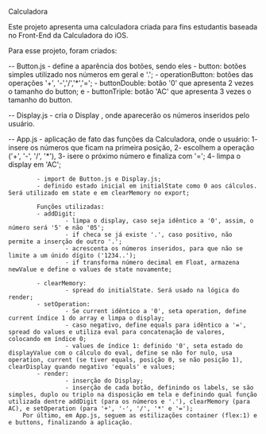 Calculadora

Este projeto apresenta uma calculadora criada para fins estudantis baseada no Front-End da Calculadora do iOS.

Para esse projeto, foram criados: 

-- Button.js - define a aparência dos botões, sendo eles 
    - button: botões simples utilizado nos números em geral e '.';
    - operationButton: botões das operações '+', '-','/','*','=';
    - buttonDouble: botão '0' que apresenta 2 vezes o tamanho do button; e
    - buttonTriple: botão 'AC' que apresenta 3 vezes o tamanho do button.

-- Display.js - cria o Display , onde aparecerão os números inseridos pelo usuário.

-- App.js   - aplicação de fato das funções da Calculadora, onde o usuário:
            1- insere os números que ficam na primeira posição, 
            2- escolhem a operação ('+', '-', '/', '*'), 
            3- isere o próximo número e finaliza com '=';
            4- limpa o display em 'AC';

            - import de Button.js e Display.js;
            - definido estado inicial em initialState como 0 aos cálculos. Será utilizado em state e em clearMemory no export;

            Funções utilizadas:
            - addDigit: 
                    - limpa o display, caso seja idêntico a '0', assim, o número será '5' e não '05';
                    - if checa se já existe '.', caso positivo, não permite a inserção de outro '.';
                    - acrescenta os números inseridos, para que não se limite a um únido dígito ('1234..');
                    - if transforma número decimal em Float, armazena newValue e define o values de state novamente;

            - clearMemory: 
                    - spread do initialState. Será usado na lógica do render;
            - setOperation:
                    - Se current idêntico a '0', seta operation, define current índice 1 do array e limpa o display;
                    - caso negativo, define equals para idêntico a '=', spread do values e utiliza eval para concatenação de valores, colocando em índice 0;
                    - values de índice 1: definido '0', seta estado do displayValue com o cálculo do eval, define se não for nulo, usa operation, current (se tiver equals, posição 0, se não posição 1), clearDisplay quando negativo 'equals' e values;
            - render:
                    - inserção do Display;
                    - inserção de cada botão, definindo os labels, se são simples, duplo ou triplo na disposição em tela e definindo qual função utilizada dentre addDigit (para os números e '.'), clearMemory (para AC), e setOperation (para '+', '-', '/', '*' e '=');
        Por último, em App.js, seguem as estilizações container (flex:1) e e buttons, finalizando a aplicação.

   